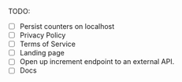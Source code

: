 TODO:

- [ ] Persist counters on localhost
- [ ] Privacy Policy
- [ ] Terms of Service
- [ ] Landing page
- [ ] Open up increment endpoint to an external API.
- [ ] Docs
